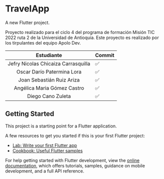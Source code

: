 # TravelApp

A new Flutter project.

Proyecto realizado para el ciclo 4 del programa de formación Misión TIC 2022 ruta 2 de la Universidad de Antioquia. Este proyecto es realizado por los tirpulantes del equipo Apolo Dev.

|             Estudiante              | Commit |
| :---------------------------------: | ------ |
| Jefry Nicolas Chicaiza Carrasquilla | ✅     |
|     Oscar Darío Patermina Lora      | ✅     |
|      Joan Sebastián Ruiz Ariza      | ✅     |
|     Angélica Maria Gómez Castro     | ✅     |
|          Diego Cano Zuleta          | ✅     |

## Getting Started

This project is a starting point for a Flutter application.

A few resources to get you started if this is your first Flutter project:

-   [Lab: Write your first Flutter app](https://docs.flutter.dev/get-started/codelab)
-   [Cookbook: Useful Flutter samples](https://docs.flutter.dev/cookbook)

For help getting started with Flutter development, view the
[online documentation](https://docs.flutter.dev/), which offers tutorials,
samples, guidance on mobile development, and a full API reference.
